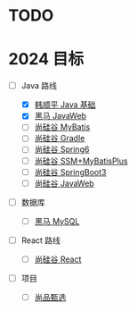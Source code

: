 # TODO

# 2024 目标

- [ ] Java 路线

  - [x] [韩顺平 Java 基础](https://www.bilibili.com/video/BV1fh411y7R8/)
  - [x] [黑马 JavaWeb](https://www.bilibili.com/video/BV1m84y1w7Tb)
  - [ ] [尚硅谷 MyBatis](https://www.bilibili.com/video/av894307478/)
  - [ ] [尚硅谷 Gradle](https://www.bilibili.com/video/BV1yT41137Y7/)
  - [ ] [尚硅谷 Spring6](https://www.bilibili.com/video/BV1kR4y1b7Qc/)
  - [ ] [尚硅谷 SSM+MyBatisPlus](https://www.bilibili.com/video/BV1AP411s7D7/?spm_id_from=333.788.video.desc.click&vd_source=4cc541a67a2a414747f36ceb41d15b61)
  - [ ] [尚硅谷 SpringBoot3](https://www.bilibili.com/video/BV1Es4y1q7Bf/)
  - [ ] [尚硅谷 JavaWeb](https://www.bilibili.com/video/BV1UN411x7xe/) 

- [ ] 数据库
  - [ ] [黑马 MySQL](https://www.bilibili.com/video/BV1Kr4y1i7ru/)
- [ ] React 路线
  - [ ] [尚硅谷 React](https://www.bilibili.com/video/BV1wy4y1D7JT/)
- [ ] 项目
  - [ ] [尚品甄选](https://www.bilibili.com/video/BV1NF411S7DS/)
